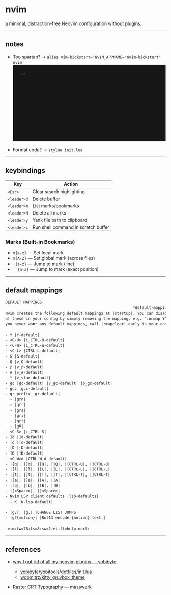 # nvim

a minimal, distraction-free Neovim configuration without plugins.

---

## notes

- Too spartan?  ->  `alias vim-kickstart='NVIM_APPNAME="nvim-kickstart" nvim'`
  ![NVIM_APPNAME="nvim-kickstart"](./docs/nvim-appname.gif)

- Format code?  ->  `stylua init.lua`

---

## keybindings

| Key | Action |
|-----|--------|
| `<Esc>` | Clear search highlighting |
| `<leader>d` | Delete buffer |
| `<leader>m` | List marks/bookmarks |
| `<leader>M` | Delete all marks |
| `<leader>y` | Yank file path to clipboard |
| `<leader>c` | Run shell command in scratch buffer |

### Marks (Built-in Bookmarks)

- `m{a-z}` — Set local mark
- `m{A-Z}` — Set global mark (across files)
- `'{a-z}` — Jump to mark (line)
- `` `{a-z}`` — Jump to mark (exact position)

---

## default mappings

```txt
DEFAULT MAPPINGS
                                                        *default-mappings*
Nvim creates the following default mappings at |startup|. You can disable any
of these in your config by simply removing the mapping, e.g. ":unmap Y". If
you never want any default mappings, call |:mapclear| early in your config.

- Y |Y-default|
- <C-U> |i_CTRL-U-default|
- <C-W> |i_CTRL-W-default|
- <C-L> |CTRL-L-default|
- & |&-default|
- Q |v_Q-default|
- @ |v_@-default|
- # |v_#-default|
- * |v_star-default|
- gc |gc-default| |v_gc-default| |o_gc-default|
- gcc |gcc-default|
- gr prefix |gr-default|
  - |grn|
  - |grr|
  - |gra|
  - |gri|
  - |grt|
  - |gO|
- <C-S> |i_CTRL-S|
- ]d |]d-default|
- [d |[d-default|
- [D |[D-default|
- ]D |]D-default|
- <C-W>d |CTRL-W_d-default|
- |[q|, |]q|, |[Q|, |]Q|, |[CTRL-Q|, |]CTRL-Q|
- |[l|, |]l|, |[L|, |]L|, |[CTRL-L|, |]CTRL-L|
- |[t|, |]t|, |[T|, |]T|, |[CTRL-T|, |]CTRL-T|
- |[a|, |]a|, |[A|, |]A|
- |[b|, |]b|, |[B|, |]B|
- |[<Space>|, |]<Space>|
- Nvim LSP client defaults |lsp-defaults|
  - K |K-lsp-default|

- |g;|, |g,| |CHANGE LIST JUMPS|
- |g?{motion}| |Rot13 encode {motion} text.|

 vim:tw=78:ts=8:sw=2:et:ft=help:norl:
```

---

## references

- [why I got rid of all my neovim plugins — yobibyte](https://yobibyte.github.io/vim.html)

    - [yobibyte/yobitools/dotfiles/init.lua](https://github.com/yobibyte/yobitools/blob/main/dotfiles/init.lua)
    - [wdomitrz/kitty_gruvbox_theme](https://raw.githubusercontent.com/wdomitrz/kitty_gruvbox_theme/refs/heads/master/gruvbox_light.conf)

- [Raster CRT Typography — masswerk](https://www.masswerk.at/nowgobang/2019/dec-crt-typography)

